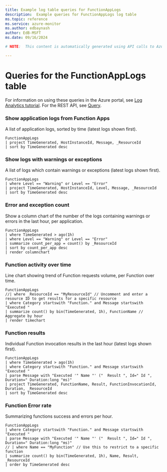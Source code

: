 ```yaml
---
title: Example log table queries for FunctionAppLogs
description:  Example queries for FunctionAppLogs log table
ms.topic: reference
ms.service: azure-monitor
ms.author: edbaynash
author: EdB-MSFT
ms.date: 09/16/2024

# NOTE:  This content is automatically generated using API calls to Azure. Any edits made on these files will be overwritten in the next run of the script. 

---
```


# Queries for the FunctionAppLogs table

For information on using these queries in the Azure portal, see [Log Analytics tutorial](/azure/azure-monitor/logs/log-analytics-tutorial). For the REST API, see [Query](/rest/api/loganalytics/query).


### Show application logs from Function Apps  


A list of application logs, sorted by time (latest logs shown first).  

```query
FunctionAppLogs 
| project TimeGenerated, HostInstanceId, Message, _ResourceId
| sort by TimeGenerated desc
```



### Show logs with warnings or exceptions  


A list of logs which contain warnings or exceptions (latest logs shown first).  

```query
FunctionAppLogs
| where Level == "Warning" or Level == "Error"
| project TimeGenerated, HostInstanceId, Level, Message, _ResourceId
| sort by TimeGenerated desc
```



### Error and exception count  


Show a column chart of the number of the logs containing warnings or errors in the last hour, per application.  

```query
FunctionAppLogs 
| where TimeGenerated > ago(1h)
| where Level == "Warning" or Level == "Error"
| summarize count_per_app = count() by _ResourceId
| sort by count_per_app desc 
| render columnchart
```



### Function activity over time  


Line chart showing trend of Function requests volume, per Function over time.  

```query
FunctionAppLogs
//| where _ResourceId == "MyResourceId" // Uncomment and enter a resource ID to get results for a specific resource
| where Category startswith "Function." and Message startswith "Executed "
| summarize count() by bin(TimeGenerated, 1h), FunctionName // Aggregate by hour
| render timechart
```



### Function results  


Individual Function invocation results in the last hour (latest logs shown first).  

```query
FunctionAppLogs
| where TimeGenerated > ago(1h)
| where Category startswith "Function." and Message startswith "Executed "
| parse Message with "Executed '" Name "' ("  Result ", Id=" Id ", Duration=" Duration:long "ms)"
| project TimeGenerated, FunctionName, Result, FunctionInvocationId, Duration, _ResourceId
| sort by TimeGenerated desc
```



### Function Error rate  


Summarizing functions success and errors per hour.  

```query
FunctionAppLogs
| where Category startswith "Function." and Message startswith "Executed "
| parse Message with "Executed '" Name "' ("  Result ", Id=" Id ", Duration=" Duration:long "ms)"
// | where Name == "MyFunction" // Use this to restrict to a specific function
| summarize count() by bin(TimeGenerated, 1h), Name, Result, _ResourceId
| order by TimeGenerated desc 
```

